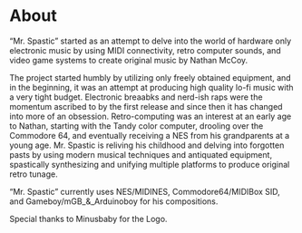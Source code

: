 # About

“Mr. Spastic” started as an attempt to delve into the world of hardware only electronic music by using MIDI connectivity, retro computer sounds, and video game systems to create original music by Nathan McCoy. 

The project started humbly by utilizing only freely obtained equipment, and in the beginning, it was an attempt at producing high quality lo-fi music with a very tight budget. Electronic breaabks and nerd-ish raps were the momentum ascribed to by the first release and since then it has changed into more of an obsession. Retro-computing was an interest at an early age to Nathan, starting with the Tandy color computer, drooling over the Commodore 64, and eventually receiving a NES from his grandparents at a young age. Mr. Spastic is reliving his childhood and delving into forgotten pasts by using modern musical techniques and antiquated equipment, spastically synthesizing and unifying multiple platforms to produce original retro tunage.

“Mr. Spastic” currently uses NES/MIDINES, Commodore64/MIDIBox SID, and Gameboy/mGB_&_Arduinoboy for his compositions.

Special thanks to Minusbaby for the Logo.